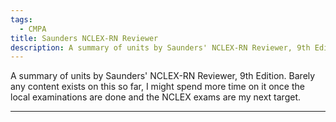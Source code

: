 ```yaml
---
tags:
  - CMPA
title: Saunders NCLEX-RN Reviewer
description: A summary of units by Saunders' NCLEX-RN Reviewer, 9th Edition.
---
```

A summary of units by Saunders' NCLEX-RN Reviewer, 9th Edition. Barely any content exists on this so far, I might spend more time on it once the local examinations are done and the NCLEX exams are my next target.
___